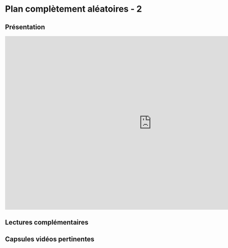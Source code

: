 # Plan complètement aléatoires - 2

## Présentation 

<iframe src="https://docs.google.com/presentation/d/e/2PACX-1vQtWIR0S50AmR1tY5cc7PWmu0XQ8Ac8EvD6xrSdohItojcP8Vyn8FthQ8PQpEq56bg9c59MlHb-KzkW/embed?start=false&loop=false&delayms=3000" frameborder="0" width="960" height="569" allowfullscreen="true" mozallowfullscreen="true" webkitallowfullscreen="true"></iframe>


## Lectures complémentaires


## Capsules vidéos pertinentes
